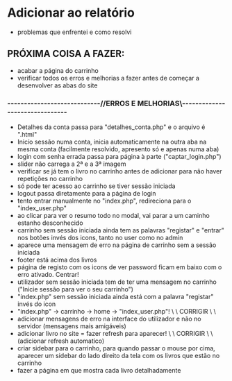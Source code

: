 # Adicionar ao relatório

- problemas que enfrentei e como resolvi

## PRÓXIMA COISA A FAZER:

- acabar a página do carrinho
- verificar todos os erros e melhorias a fazer antes de começar a desenvolver as abas do site

### ----------------------------//ERROS E MELHORIAS\\-------------------------------

- Detalhes da conta passa para "detalhes_conta.php" e o arquivo é ".html"
- Inicío sessão numa conta, inicia automaticamente na outra aba na mesma conta (facilmente resolvido, apresento só e apenas numa aba)
- login com senha errada passa para página à parte ("captar_login.php")
- slider não carrega a 2ª e a 3ª imagem
- verificar se já tem o livro no carrinho antes de adicionar para não haver repetições no carrinho
- só pode ter acesso ao carrinho se tiver sessão iniciada
- logout passa diretamente para a página de login
- tento entrar manualmente no "index.php", redireciona para o "index_user.php"
- ao clicar para ver o resumo todo no modal, vai parar a um caminho estanho desconhecido
- carrinho sem sessão iniciada ainda tem as palavras "registar" e "entrar" nos botões invés dos icons, tanto no user como no admin
- aparece uma mensagem de erro na página de carrinho sem a sessão iniciada
- footer está acima dos livros
- página de registo com os icons de ver password ficam em baixo com o erro ativado. Centrar!
- utilizador sem sessão iniciada tem de ter uma mensagem no carrinho ("Inicie sessão para ver o seu carrinho")
- "index.php" sem sessão iniciada ainda está com a palavra "registar" invés do icon
- "index.php" -> carrinho -> home -> "index_user.php"! \\ \\ CORRIGIR \\ \\ 
- adicionar mensagens de erro na interface do utilizador e não no servidor (mensagens mais amigáveis)
- adicionar livro no site = fazer refresh para aparecer! \\ \\ CORRIGIR \\ \\ (adicionar refresh automatico)
- criar sidebar para o carrinho, para quando passar o mouse por cima, aparecer um sidebar do lado direito da tela com os livros que estão no carrinho
- fazer a página em que mostra cada livro detalhadamente